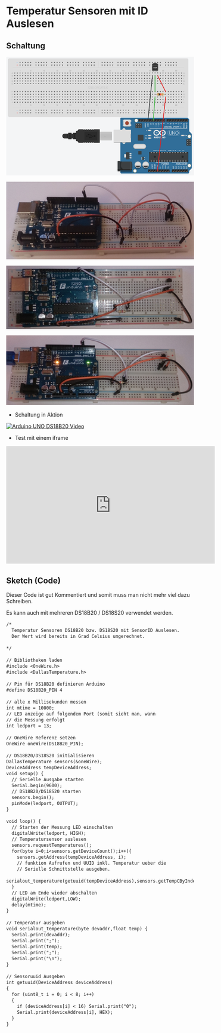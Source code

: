 # Temperatur Sensoren mit ID Auslesen



## Schaltung



![Arduino Schaltplan](doku/schaltplan.png)

![Bild Schaltung von der Seite](doku/bild_schaltung_1.jpg)

![Bild Schaltung von Oben](doku/bild_schaltung_2.jpg)

![Bild Schaltung im Betrieb](doku/bild_schaltung_3.jpg)


* Schaltung in Aktion

[![Arduino UNO DS18B20 Video](https://i.ytimg.com/vi/lkTJRRQ38B0/default.jpg?v=5774239f&sqp=CJDI0LsF&rs=AOn4CLDbyizEpxnX8qdu7an__HynPlIdBg)](https://youtu.be/lkTJRRQ38B0)

* Test mit einem iframe

<iframe width="560" height="315" src="https://www.youtube.com/embed/lkTJRRQ38B0" frameborder="0" allowfullscreen></iframe>

## Sketch (Code)

Dieser Code ist gut Kommentiert und somit muss man nicht mehr viel dazu Schreiben.

Es kann auch mit mehreren DS18B20 / DS18S20 verwendet werden.


```Arduino
/*
  Temperatur Sensoren DS18B20 bzw. DS18S20 mit SensorID Auslesen.
  Der Wert wird bereits in Grad Celsius umgerechnet.
  
*/

// Bibliotheken laden
#include <OneWire.h>
#include <DallasTemperature.h>

// Pin für DS18B20 definieren Arduino
#define DS18B20_PIN 4

// alle x Millisekunden messen
int mtime = 10000;
// LED anzeige auf folgendem Port (somit sieht man, wann
// die Messung erfolgt
int ledport = 13;

// OneWire Referenz setzen
OneWire oneWire(DS18B20_PIN);

// DS18B20/DS18S20 initialisieren
DallasTemperature sensors(&oneWire);
DeviceAddress tempDeviceAddress;
void setup() {
  // Serielle Ausgabe starten 
  Serial.begin(9600);
  // DS18B20/DS18S20 starten
  sensors.begin();
  pinMode(ledport, OUTPUT);
}

void loop() {
  // Starten der Messung LED einschalten
  digitalWrite(ledport, HIGH);
  // Temperatursensor auslesen
  sensors.requestTemperatures();
  for(byte i=0;i<sensors.getDeviceCount();i++){
    sensors.getAddress(tempDeviceAddress, i);
    // funktion Aufrufen und UUID inkl. Temperatur ueber die 
    // Serielle Schnittstelle ausgeben.
    serialout_temperature(getuuid(tempDeviceAddress),sensors.getTempCByIndex(i));  
  }
  // LED am Ende wieder abschalten
  digitalWrite(ledport,LOW);
  delay(mtime);
}

// Temperatur ausgeben
void serialout_temperature(byte devaddr,float temp) {
  Serial.print(devaddr);
  Serial.print(";");
  Serial.print(temp);
  Serial.print(";");
  Serial.print("\n");
}

// Sensoruuid Ausgeben
int getuuid(DeviceAddress deviceAddress)
{
  for (uint8_t i = 0; i < 8; i++)
  {
    if (deviceAddress[i] < 16) Serial.print("0");
    Serial.print(deviceAddress[i], HEX);
  }
}
```
